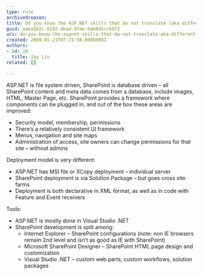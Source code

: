 ```yaml
---
type: rule
archivedreason: 
title: Do you know the ASP.NET skills that do not translate (aka different) ?
guid: aaea5b2c-6192-4bad-97de-6de045cc66f2
uri: do-you-know-the-aspnet-skills-that-do-not-translate-aka-different-
created: 2009-05-21T07:21:58.0000000Z
authors:
- id: 18
  title: Jay Lin
related: []

---
```




  <p>ASP.NET is file system driven, SharePoint is database driven – all SharePoint content and meta data comes from a database, include images, HTML, Master Page, etc. SharePoint provides a framework where components can be plugged in, and out of the box these areas are improved&#58;</p>
<ul>
    <li>Security model, membership, permissions </li>
    <li>There’s a relatively consistent UI framework </li>
    <li>Menus, navigation and site maps </li>
    <li>Administration of access, site owners can change permissions for that site – without admins </li>
</ul>
<p>Deployment model is very different&#58; </p>
<ul>
    <li>ASP.NET has MSI file or XCopy deployment – individual server </li>
    <li>SharePoint deployment is via Solution Package – but goes cross site farms </li>
    <li>Deployment is both declarative in XML format, as well as in code with Feature and Event receivers </li>
</ul>
<p>Tools&#58;</p>
<ul>
    <li>ASP.NET is mostly done in Visual Studio .NET </li>
    <li>SharePoint development is split among&#58;
    <ul>
        <li>Internet Explorer – SharePoint configurations (note&#58; non IE browsers remain 2nd level and isn’t as good as IE with SharePoint) </li>
        <li>Microsoft SharePoint Designer – SharePoint HTML page design and customization </li>
        <li>Visual Studio .NET – custom web parts, custom workflows, solution packages </li>
    </ul>
    </li>
</ul>

<br><excerpt class='endintro'></excerpt><br>



